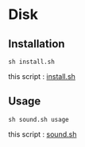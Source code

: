 # Disk

## Installation

    sh install.sh

this script : [install.sh](https://github.com/ghsable/dotfiles/blob/master/bin/sound/install.sh)

## Usage

    sh sound.sh usage

this script : [sound.sh](https://github.com/ghsable/dotfiles/blob/master/bin/sound/sound.sh)

